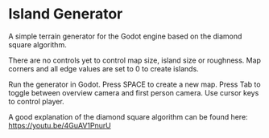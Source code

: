 # Island Generator
A simple terrain generator for the Godot engine based on the diamond square algorithm.

There are no controls yet to control map size, island size or roughness. Map corners and all edge values are set to 0 to create islands.

Run the generator in Godot.
Press SPACE to create a new map.
Press Tab to toggle between overview camera and first person camera.
Use cursor keys to control player.

A good explanation of the diamond square algorithm can be found here: https://youtu.be/4GuAV1PnurU
